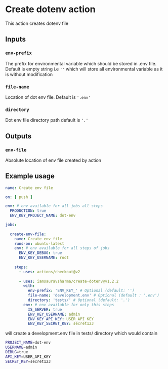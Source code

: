 # Create dotenv action

This action creates dotenv file

## Inputs

### `env-prefix`

The prefix for environmental variable which should be stored in .env file. Default is empty string i.e `''` which will store all environmental variable as it is without modification

### `file-name`
Location of dot env file. Default is `'.env'`

### `directory`
Dot env file directory path default is `'.'`

## Outputs

### `env-file`
Absolute location of env file created by action

## Example usage

```yaml
name: Create env file

on: [ push ]

env: # env available for all jobs all steps
  PRODUCTION: true
  ENV_KEY_PROJECT_NAME: dot-env

jobs:
  
  create-env-file:
    name: Create env file
    runs-on: ubuntu-latest
    env: # env available for all steps of jobs
      ENV_KEY_DEBUG: true
      ENV_KEY_USERNAME: root
    
    steps:
      - uses: actions/checkout@v2
      
      - uses: iamsauravsharma/create-dotenv@v1.2.2
        with:
          env-prefix: 'ENV_KEY_' # Optional (default: '')
          file-name: 'development.env' # Optional (default : '.env')
          directory: 'tests/' # Optional (default: '.')
        env: # env available for only this steps
          IS_SERVER: true
          ENV_KEY_USERNAME: admin
          ENV_KEY_API_KEY: USER_API_KEY
          ENV_KEY_SECRET_KEY: secret123
```
will create a development.env file in tests/ directory which would contain
```sh
PROJECT_NAME=dot-env
USERNAME=admin
DEBUG=true
API_KEY=USER_API_KEY
SECRET_KEY=secret123
```
